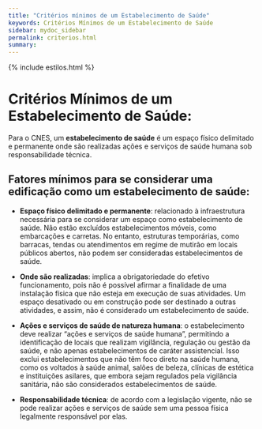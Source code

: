 ```yaml
---
title: "Critérios mínimos de um Estabelecimento de Saúde"
keywords: Critérios Mínimos de um Estabelecimento de Saúde
sidebar: mydoc_sidebar
permalink: criterios.html
summary: 
---
```


{% include estilos.html %}

# Critérios Mínimos de um Estabelecimento de Saúde:

Para o CNES, um **estabelecimento de saúde** é um espaço físico delimitado e permanente onde são realizadas ações e serviços de saúde humana sob responsabilidade técnica.

## Fatores mínimos para se considerar uma edificação como um estabelecimento de saúde:

- **Espaço físico delimitado e permanente**: relacionado à infraestrutura necessária para se considerar um espaço como estabelecimento de saúde. Não estão excluídos estabelecimentos móveis, como embarcações e carretas. No entanto, estruturas temporárias, como barracas, tendas ou atendimentos em regime de mutirão em locais públicos abertos, não podem ser consideradas estabelecimentos de saúde.

- **Onde são realizadas**: implica a obrigatoriedade do efetivo funcionamento, pois não é possível afirmar a finalidade de uma instalação física que não esteja em execução de suas atividades. Um espaço desativado ou em construção pode ser destinado a outras atividades, e assim, não é considerado um estabelecimento de saúde.

- **Ações e serviços de saúde de natureza humana**: o estabelecimento deve realizar “ações e serviços de saúde humana”, permitindo a identificação de locais que realizam vigilância, regulação ou gestão da saúde, e não apenas estabelecimentos de caráter assistencial. Isso exclui estabelecimentos que não têm foco direto na saúde humana, como os voltados à saúde animal, salões de beleza, clínicas de estética e instituições asilares, que embora sejam regulados pela vigilância sanitária, não são considerados estabelecimentos de saúde.

- **Responsabilidade técnica**: de acordo com a legislação vigente, não se pode realizar ações e serviços de saúde sem uma pessoa física legalmente responsável por elas.
